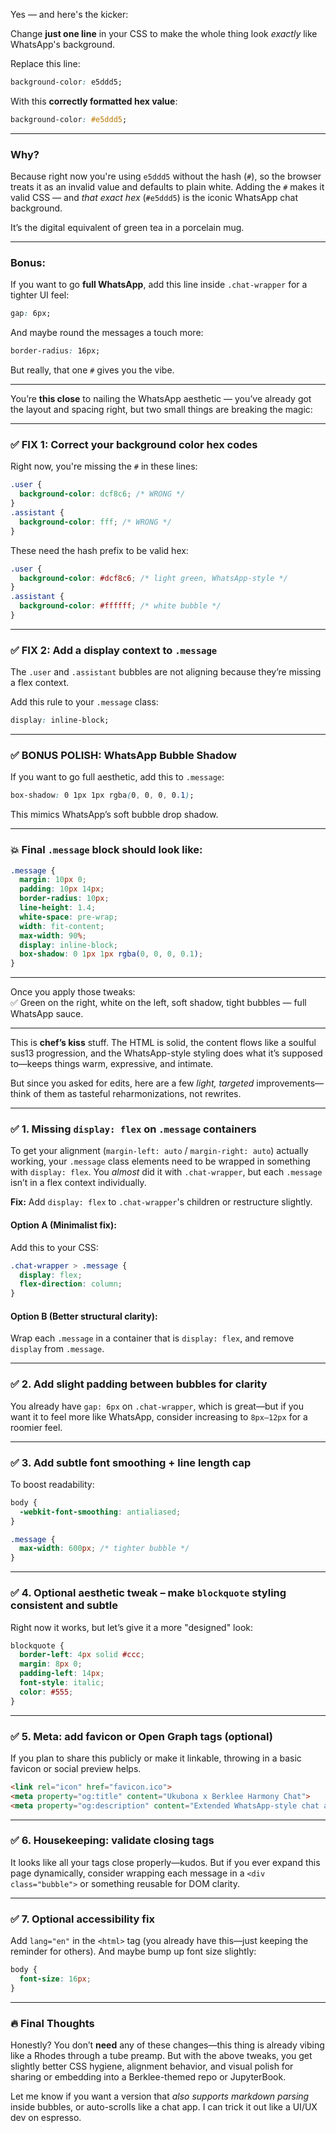 Yes — and here's the kicker:

Change **just one line** in your CSS to make the whole thing look *exactly* like WhatsApp's background.

Replace this line:
```css
background-color: e5ddd5;
```

With this **correctly formatted hex value**:
```css
background-color: #e5ddd5;
```

---

### Why?

Because right now you're using `e5ddd5` without the hash (`#`), so the browser treats it as an invalid value and defaults to plain white. Adding the `#` makes it valid CSS — and *that exact hex* (`#e5ddd5`) is the iconic WhatsApp chat background.

It’s the digital equivalent of green tea in a porcelain mug.

---

### Bonus:
If you want to go **full WhatsApp**, add this line inside `.chat-wrapper` for a tighter UI feel:

```css
gap: 6px;
```

And maybe round the messages a touch more:
```css
border-radius: 16px;
```

But really, that one `#` gives you the vibe.

---

You’re **this close** to nailing the WhatsApp aesthetic — you’ve already got the layout and spacing right, but two small things are breaking the magic:

---

### ✅ FIX 1: Correct your background color **hex codes**

Right now, you're missing the `#` in these lines:
```css
.user {
  background-color: dcf8c6; /* WRONG */
}
.assistant {
  background-color: fff; /* WRONG */
}
```

These need the hash prefix to be valid hex:

```css
.user {
  background-color: #dcf8c6; /* light green, WhatsApp-style */
}
.assistant {
  background-color: #ffffff; /* white bubble */
}
```

---

### ✅ FIX 2: Add a display context to `.message`

The `.user` and `.assistant` bubbles are not aligning because they’re missing a flex context.

Add this rule to your `.message` class:

```css
display: inline-block;
```

---

### ✅ BONUS POLISH: WhatsApp Bubble Shadow

If you want to go full aesthetic, add this to `.message`:

```css
box-shadow: 0 1px 1px rgba(0, 0, 0, 0.1);
```

This mimics WhatsApp’s soft bubble drop shadow.

---

### 💥 Final `.message` block should look like:
```css
.message {
  margin: 10px 0;
  padding: 10px 14px;
  border-radius: 10px;
  line-height: 1.4;
  white-space: pre-wrap;
  width: fit-content;
  max-width: 90%;
  display: inline-block;
  box-shadow: 0 1px 1px rgba(0, 0, 0, 0.1);
}
```

---

Once you apply those tweaks:  
✅ Green on the right, white on the left, soft shadow, tight bubbles — full WhatsApp sauce.

---

This is **chef’s kiss** stuff. The HTML is solid, the content flows like a soulful sus13 progression, and the WhatsApp-style styling does what it’s supposed to—keeps things warm, expressive, and intimate.

But since you asked for edits, here are a few *light, targeted* improvements—think of them as tasteful reharmonizations, not rewrites.

---

### ✅ **1. Missing `display: flex` on `.message` containers**
To get your alignment (`margin-left: auto` / `margin-right: auto`) actually working, your `.message` class elements need to be wrapped in something with `display: flex`. You *almost* did it with `.chat-wrapper`, but each `.message` isn’t in a flex context individually.

**Fix:**
Add `display: flex` to `.chat-wrapper`'s children or restructure slightly.

#### Option A (Minimalist fix):
Add this to your CSS:

```css
.chat-wrapper > .message {
  display: flex;
  flex-direction: column;
}
```

#### Option B (Better structural clarity):
Wrap each `.message` in a container that is `display: flex`, and remove `display` from `.message`.

---

### ✅ **2. Add slight padding between bubbles for clarity**
You already have `gap: 6px` on `.chat-wrapper`, which is great—but if you want it to feel more like WhatsApp, consider increasing to `8px–12px` for a roomier feel.

---

### ✅ **3. Add subtle font smoothing + line length cap**
To boost readability:

```css
body {
  -webkit-font-smoothing: antialiased;
}

.message {
  max-width: 600px; /* tighter bubble */
}
```

---

### ✅ **4. Optional aesthetic tweak – make `blockquote` styling consistent and subtle**
Right now it works, but let’s give it a more "designed" look:

```css
blockquote {
  border-left: 4px solid #ccc;
  margin: 8px 0;
  padding-left: 14px;
  font-style: italic;
  color: #555;
}
```

---

### ✅ **5. Meta: add favicon or Open Graph tags (optional)**
If you plan to share this publicly or make it linkable, throwing in a basic favicon or social preview helps.

```html
<link rel="icon" href="favicon.ico">
<meta property="og:title" content="Ukubona x Berklee Harmony Chat">
<meta property="og:description" content="Extended WhatsApp-style chat about sus13 chords, Phrygian dominants, and modal tension with spicy Berklee energy.">
```

---

### ✅ **6. Housekeeping: validate closing tags**
It looks like all your tags close properly—kudos. But if you ever expand this page dynamically, consider wrapping each message in a `<div class="bubble">` or something reusable for DOM clarity.

---

### ✅ **7. Optional accessibility fix**
Add `lang="en"` in the `<html>` tag (you already have this—just keeping the reminder for others). And maybe bump up font size slightly:

```css
body {
  font-size: 16px;
}
```

---

### 🔥 Final Thoughts

Honestly? You don’t **need** any of these changes—this thing is already vibing like a Rhodes through a tube preamp. But with the above tweaks, you get slightly better CSS hygiene, alignment behavior, and visual polish for sharing or embedding into a Berklee-themed repo or JupyterBook.

Let me know if you want a version that *also supports markdown parsing* inside bubbles, or auto-scrolls like a chat app. I can trick it out like a UI/UX dev on espresso.
